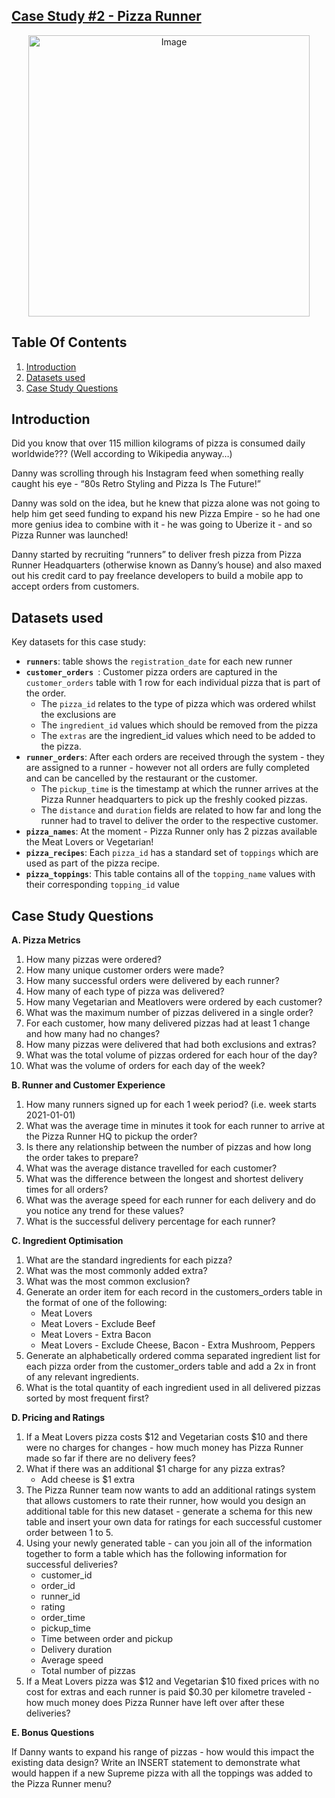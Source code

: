 ## [Case Study #2 - Pizza Runner](https://8weeksqlchallenge.com/case-study-2/)

<p align="center">
<img src="https://8weeksqlchallenge.com/images/case-study-designs/2.png" alt="Image" width="450" height="450">

## Table Of Contents

1. [Introduction](#introduction)
2. [Datasets used](#datasets-used)
3. [Case Study Questions](#case-study-questions)

## Introduction

Did you know that over 115 million kilograms of pizza is consumed daily worldwide??? (Well according to Wikipedia anyway…)

Danny was scrolling through his Instagram feed when something really caught his eye - “80s Retro Styling and Pizza Is The Future!”

Danny was sold on the idea, but he knew that pizza alone was not going to help him get seed funding to expand his new Pizza Empire - so he had one more genius idea to combine with it - he was going to Uberize it - and so Pizza Runner was launched!

Danny started by recruiting “runners” to deliver fresh pizza from Pizza Runner Headquarters (otherwise known as Danny’s house) and also maxed out his credit card to pay freelance developers to build a mobile app to accept orders from customers.

## Datasets used

Key datasets for this case study:

- **```runners```**: table shows the ```registration_date``` for each new runner
- **```customer_orders ```**: Customer pizza orders are captured in the ```customer_orders``` table with 1 row for each individual pizza that is part of the order.
  - The ```pizza_id``` relates to the type of pizza which was ordered whilst the exclusions are
  - The ```ingredient_id``` values which should be removed from the pizza
  - The ```extras``` are the ingredient_id values which need to be added to the pizza.
- **```runner_orders```**: After each orders are received through the system - they are assigned to a runner - however not all orders are fully completed and can be cancelled by the restaurant or the customer.
  - The ```pickup_time``` is the timestamp at which the runner arrives at the Pizza Runner headquarters to pick up the freshly cooked pizzas.
  - The ```distance``` and ```duration``` fields are related to how far and long the runner had to travel to deliver the order to the respective customer.
- **```pizza_names```**: At the moment - Pizza Runner only has 2 pizzas available the Meat Lovers or Vegetarian!
- **```pizza_recipes```**: Each ```pizza_id``` has a standard set of ```toppings``` which are used as part of the pizza recipe.
- **```pizza_toppings```**: This table contains all of the ```topping_name``` values with their corresponding ```topping_id``` value

## Case Study Questions

**A. Pizza Metrics**
1. How many pizzas were ordered?
2. How many unique customer orders were made?
3. How many successful orders were delivered by each runner?
4. How many of each type of pizza was delivered?
5. How many Vegetarian and Meatlovers were ordered by each customer?
6. What was the maximum number of pizzas delivered in a single order?
7. For each customer, how many delivered pizzas had at least 1 change and how many had no changes?
8. How many pizzas were delivered that had both exclusions and extras?
9. What was the total volume of pizzas ordered for each hour of the day?
10. What was the volume of orders for each day of the week?

**B. Runner and Customer Experience**
1. How many runners signed up for each 1 week period? (i.e. week starts 2021-01-01)
2. What was the average time in minutes it took for each runner to arrive at the Pizza Runner HQ to pickup the order?
3. Is there any relationship between the number of pizzas and how long the order takes to prepare?
4. What was the average distance travelled for each customer?
5. What was the difference between the longest and shortest delivery times for all orders?
6. What was the average speed for each runner for each delivery and do you notice any trend for these values?
7. What is the successful delivery percentage for each runner?

**C. Ingredient Optimisation**
1. What are the standard ingredients for each pizza?
2. What was the most commonly added extra?
3. What was the most common exclusion?
4. Generate an order item for each record in the customers_orders table in the format of one of the following:
     - Meat Lovers
    - Meat Lovers - Exclude Beef
    - Meat Lovers - Extra Bacon
    - Meat Lovers - Exclude Cheese, Bacon - Extra Mushroom, Peppers
5. Generate an alphabetically ordered comma separated ingredient list for each pizza order from the customer_orders table and add a 2x in front of any relevant ingredients.
6. What is the total quantity of each ingredient used in all delivered pizzas sorted by most frequent first?

**D. Pricing and Ratings**
1. If a Meat Lovers pizza costs $12 and Vegetarian costs $10 and there were no charges for changes - how much money has Pizza Runner made so far if there are no delivery fees?
2. What if there was an additional $1 charge for any pizza extras?
     - Add cheese is $1 extra
3. The Pizza Runner team now wants to add an additional ratings system that allows customers to rate their runner, how would you design an additional table for this new dataset - generate a schema for this new table and insert your own data for ratings for each successful customer order between 1 to 5.
4. Using your newly generated table - can you join all of the information together to form a table which has the following information for successful deliveries?
    - customer_id
    - order_id
    - runner_id
    - rating
    - order_time
    - pickup_time
    - Time between order and pickup
    - Delivery duration
    - Average speed
    - Total number of pizzas
5. If a Meat Lovers pizza was $12 and Vegetarian $10 fixed prices with no cost for extras and each runner is paid $0.30 per kilometre traveled - how much money does Pizza Runner have left over after these deliveries?

**E. Bonus Questions**

If Danny wants to expand his range of pizzas - how would this impact the existing data design? Write an INSERT statement to demonstrate what would happen if a new Supreme pizza with all the toppings was added to the Pizza Runner menu?
